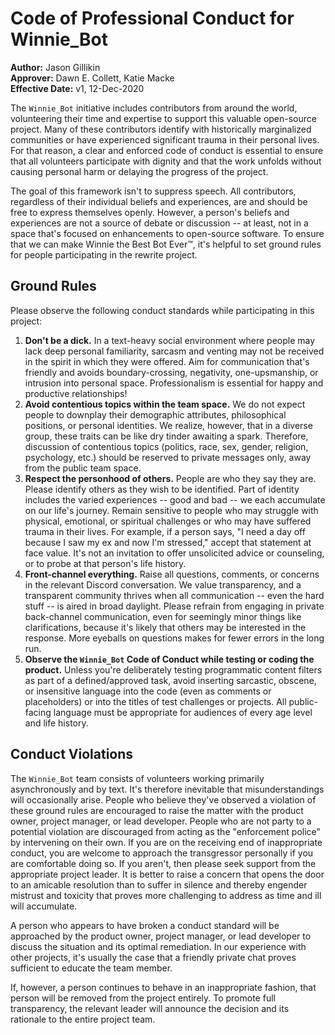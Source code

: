 # Code of Professional Conduct for Winnie_Bot

**Author:** Jason Gillikin  
**Approver:** Dawn E. Collett, Katie Macke  
**Effective Date:** v1, 12-Dec-2020


The `Winnie_Bot` initiative includes contributors from around the world, volunteering their time and expertise to support this valuable open-source project. Many of these contributors identify with historically marginalized communities or have experienced significant trauma in their personal lives. For that reason, a clear and enforced code of conduct is essential to ensure that all volunteers participate with dignity and that the work unfolds without causing personal harm or delaying the progress of the project.

The goal of this framework isn't to suppress speech. All contributors, regardless of their individual beliefs and experiences, are and should be free to express themselves openly. However, a person's beliefs and experiences are not a source of debate or discussion -- at least, not in a space that's focused on enhancements to open-source software. To ensure that we can make Winnie the Best Bot Ever:tm:, it's helpful to set ground rules for people participating in the rewrite project.

## Ground Rules

Please observe the following conduct standards while participating in this project:

1. **Don't be a dick.** In a text-heavy social environment where people may lack deep personal familiarity, sarcasm and venting may not be received in the spirit in which they were offered. Aim for communication that's friendly and avoids boundary-crossing, negativity, one-upsmanship, or intrusion into personal space. Professionalism is essential for happy and productive relationships!
2. **Avoid contentious topics within the team space.** We do not expect people to downplay their demographic attributes, philosophical positions, or personal identities. We realize, however, that in a diverse group, these traits can be like dry tinder awaiting a spark. Therefore, discussion of contentious topics (politics, race, sex, gender, religion, psychology, etc.) should be reserved to private messages only, away from the public team space.
3. **Respect the personhood of others.** People are who they say they are. Please identify others as they wish to be identified. Part of identity includes the varied experiences -- good and bad -- we each accumulate on our life's journey. Remain sensitive to people who may struggle with physical, emotional, or spiritual challenges or who may have suffered trauma in their lives. For example, if a person says, "I need a day off because I saw my ex and now I'm stressed," accept that statement at face value. It's not an invitation to offer unsolicited advice or counseling, or to probe at that person's life history.
4. **Front-channel everything.** Raise all questions, comments, or concerns in the relevant Discord conversation. We value transparency, and a transparent community thrives when all communication -- even the hard stuff -- is aired in broad daylight. Please refrain from engaging in private back-channel communication, even for seemingly minor things like clarifications, because it's likely that others may be interested in the response. More eyeballs on questions makes for fewer errors in the long run.
5. **Observe the `Winnie_Bot` Code of Conduct while testing or coding the product.** Unless you're deliberately testing programmatic content filters as part of a defined/approved task, avoid inserting sarcastic, obscene, or insensitive language into the code (even as comments or placeholders) or into the titles of test challenges or projects. All public-facing language must be appropriate for audiences of every age level and life history.

## Conduct Violations

The `Winnie_Bot` team consists of volunteers working primarily asynchronously and by text. It's therefore inevitable that misunderstandings will occasionally arise. People who believe they've observed a violation of these ground rules are encouraged to raise the matter with the product owner, project manager, or lead developer. People who are not party to a potential violation are discouraged from acting as the "enforcement police" by intervening on their own. If you are on the receiving end of inappropriate conduct, you are welcome to approach the transgressor personally if you are comfortable doing so. If you aren't, then please seek support from the appropriate project leader. It is better to raise a concern that opens the door to an amicable resolution than to suffer in silence and thereby engender mistrust and toxicity that proves more challenging to address as time and ill will accumulate.

A person who appears to have broken a conduct standard will be approached by the product owner, project manager, or lead developer to discuss the situation and its optimal remediation. In our experience with other projects, it's usually the case that a friendly private chat proves sufficient to educate the team member.

If, however, a person continues to behave in an inappropriate fashion, that person will be removed from the project entirely. To promote full transparency, the relevant leader will announce the decision and its rationale to the entire project team.
